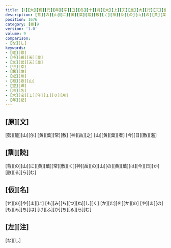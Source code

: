 ```yaml
---
title: [（][大][寳][元][年][辛][丑][冬][十][月][太][上][天][皇][大][行][天][皇][幸][紀][伊][國][時][歌][十][三][首][）]
description: [背][の][山][に][黄][葉][常][敷][く][神][岳][の][山][の][黄][葉][は][今][日][か][散][る][ら][む]
position: 1676
category: [巻]9
version: '1.0'
volume: 9
comparison:
- [な][し]
keywords:
- [雑][歌]
- [持][統][天][皇]
- [文][武][天][皇]
- [行][幸]
- [羈][旅]
- [紀][州]
- [和][歌][山]
- [望][郷]
- [地][名]
- [大][宝][１][年][１][０][月]
- [年][紀]
---
```


## [原][文]

[勢][能][山][尓] [黄][葉][常][敷] [神][岳][之] [山][黄][葉][者] [今][日][散][濫]

## [訓][読]

[背][の][山][に][黄][葉][常][敷][く][神][岳][の][山][の][黄][葉][は][今][日][か][散][る][ら][む]

## [仮][名]

[せ][の][や][ま][に] [も][み][ち][つ][ね][し][く] [か][む][を][か][の] [や][ま][の][も][み][ち][は] [け][ふ][か][ち][る][ら][む]

## [左][注]

[な][し]
